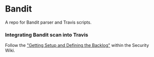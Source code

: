 # Bandit
A repo for Bandit parser and Travis scripts. 

### Integrating Bandit scan into Travis
Follow the ["Getting Setup and Defining the Backlog"](https://zendesk.atlassian.net/wiki/display/SEC/Bandit+-+Static+Analysis+tool+for+python) within the Security Wiki.
